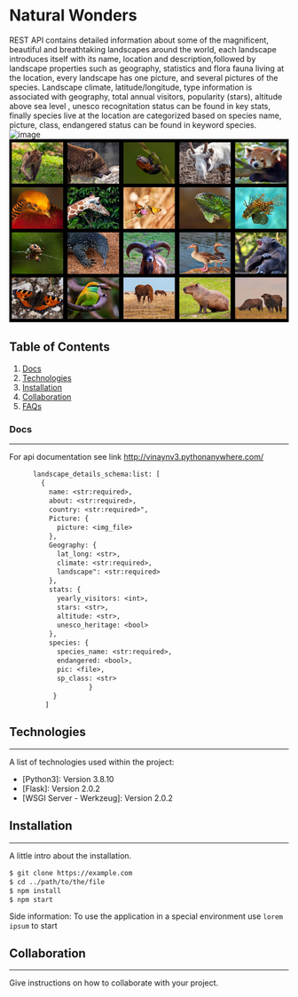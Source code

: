 # Natural Wonders

REST API contains detailed information about some of the magnificent, beautiful and breathtaking landscapes around the world, each landscape introduces itself with its name, location and description,followed by landscape properties such as geography, statistics and flora fauna living at the location, every landscape has one picture, and several pictures of the species. 
Landscape climate, latitude/longitude, type information is associated with geography, total annual visitors, popularity (stars), altitude above sea level , unesco recognitation status can be found in key stats, finally species live at the location are categorized based on  species name, picture, class, endangered status can be found in keyword species.
![image](https://github.com/vinaynv3/Natural-Wonders/blob/master/src/static/naturalwonders.jpg)
<img src="./src/static/species.jpg " alt="InfiniteGraph Logo" width="960" height="330">

## Table of Contents
1. [Docs](#Docs)
2. [Technologies](#technologies)
3. [Installation](#installation)
4. [Collaboration](#instructions)
5. [FAQs](#faqs)
### Docs
***
For api documentation see link http://vinaynv3.pythonanywhere.com/
```
      landscape_details_schema:list: [
        {
          name: <str:required>,
          about: <str:required>,
          country: <str:required>",
          Picture: {
            picture: <img_file>
          },
          Geography: {
            lat_long: <str>,
            climate: <str:required>,
            landscape": <str:required>
          },
          stats: {
            yearly_visitors: <int>,
            stars: <str>,
            altitude: <str>,
            unesco_heritage: <bool>
          },
          species: {
            species_name: <str:required>,
            endangered: <bool>,
            pic: <file>,
            sp_class: <str>
                    }
           }
         ]
```
## Technologies
***
A list of technologies used within the project:
* [Python3]: Version 3.8.10
* [Flask]: Version 2.0.2
* [WSGI Server - Werkzeug]: Version 2.0.2

## Installation
***
A little intro about the installation. 
```
$ git clone https://example.com
$ cd ../path/to/the/file
$ npm install
$ npm start
```
Side information: To use the application in a special environment use ```lorem ipsum``` to start
## Collaboration
***
Give instructions on how to collaborate with your project.
